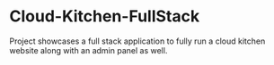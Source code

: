 # Cloud-Kitchen-FullStack
Project showcases a full stack application to fully run a cloud kitchen website along with an admin panel as well.

